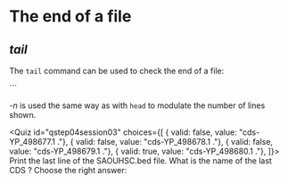<script> import Quiz from "components/Quiz.svelte"; 
  import Execute from "components/Execute.svelte";
</script>
# The end of a file
## *tail*

The `tail` command can be used to check the end of a file:

<Execute command=tail SAOUHSC.bed />
```

_-n_ is used the same way as with `head` to modulate the number of lines shown.

<Quiz id="qstep04session03" choices={[
	{ valid: false, value: "cds-YP_498677.1 ."},
	{ valid: false, value: "cds-YP_498678.1 ."},
	{ valid: false, value: "cds-YP_498679.1 ."},
	{ valid: true, value: "cds-YP_498680.1 ."},
]}>
	<span slot="prompt">
		Print the last line of the SAOUHSC.bed file. What is the name of the last CDS ? Choose the right answer:
	</span>
</Quiz>
